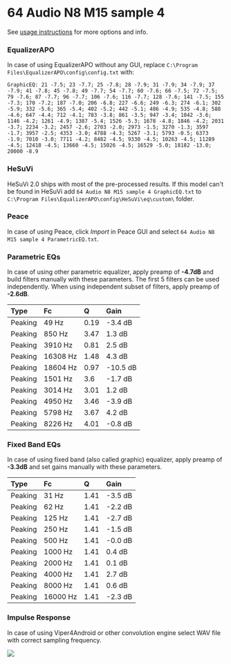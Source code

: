# 64 Audio N8 M15 sample 4
See [usage instructions](https://github.com/jaakkopasanen/AutoEq#usage) for more options and info.

### EqualizerAPO
In case of using EqualizerAPO without any GUI, replace `C:\Program Files\EqualizerAPO\config\config.txt`
with:
```
GraphicEQ: 21 -7.5; 23 -7.7; 25 -7.8; 28 -7.9; 31 -7.9; 34 -7.9; 37 -7.9; 41 -7.8; 45 -7.8; 49 -7.7; 54 -7.7; 60 -7.6; 66 -7.5; 72 -7.5; 79 -7.6; 87 -7.7; 96 -7.7; 106 -7.6; 116 -7.7; 128 -7.6; 141 -7.5; 155 -7.3; 170 -7.2; 187 -7.0; 206 -6.8; 227 -6.6; 249 -6.3; 274 -6.1; 302 -5.9; 332 -5.6; 365 -5.4; 402 -5.2; 442 -5.1; 486 -4.9; 535 -4.8; 588 -4.6; 647 -4.4; 712 -4.1; 783 -3.8; 861 -3.5; 947 -3.4; 1042 -3.6; 1146 -4.2; 1261 -4.9; 1387 -5.4; 1526 -5.3; 1678 -4.8; 1846 -4.2; 2031 -3.7; 2234 -3.2; 2457 -2.6; 2703 -2.0; 2973 -1.5; 3270 -1.3; 3597 -1.7; 3957 -2.5; 4353 -3.0; 4788 -4.3; 5267 -3.1; 5793 -0.5; 6373 -1.9; 7010 -3.0; 7711 -4.2; 8482 -4.5; 9330 -4.5; 10263 -4.5; 11289 -4.5; 12418 -4.5; 13660 -4.5; 15026 -4.5; 16529 -5.0; 18182 -13.0; 20000 -8.9
```

### HeSuVi
HeSuVi 2.0 ships with most of the pre-processed results. If this model can't be found in HeSuVi add
`64 Audio N8 M15 sample 4 GraphicEQ.txt` to `C:\Program Files\EqualizerAPO\config\HeSuVi\eq\custom\` folder.

### Peace
In case of using Peace, click *Import* in Peace GUI and select `64 Audio N8 M15 sample 4 ParametricEQ.txt`.

### Parametric EQs
In case of using other parametric equalizer, apply preamp of **-4.7dB** and build filters manually
with these parameters. The first 5 filters can be used independently.
When using independent subset of filters, apply preamp of **-2.6dB**.

| Type    | Fc       |    Q | Gain     |
|:--------|:---------|:-----|:---------|
| Peaking | 49 Hz    | 0.19 | -3.4 dB  |
| Peaking | 850 Hz   | 3.47 | 1.3 dB   |
| Peaking | 3910 Hz  | 0.81 | 2.5 dB   |
| Peaking | 16308 Hz | 1.48 | 4.3 dB   |
| Peaking | 18604 Hz | 0.97 | -10.5 dB |
| Peaking | 1501 Hz  | 3.6  | -1.7 dB  |
| Peaking | 3014 Hz  | 3.01 | 1.2 dB   |
| Peaking | 4950 Hz  | 3.46 | -3.9 dB  |
| Peaking | 5798 Hz  | 3.67 | 4.2 dB   |
| Peaking | 8226 Hz  | 4.01 | -0.8 dB  |

### Fixed Band EQs
In case of using fixed band (also called graphic) equalizer, apply preamp of **-3.3dB** and set
gains manually with these parameters.

| Type    | Fc       |    Q | Gain    |
|:--------|:---------|:-----|:--------|
| Peaking | 31 Hz    | 1.41 | -3.5 dB |
| Peaking | 62 Hz    | 1.41 | -2.2 dB |
| Peaking | 125 Hz   | 1.41 | -2.7 dB |
| Peaking | 250 Hz   | 1.41 | -1.5 dB |
| Peaking | 500 Hz   | 1.41 | -0.0 dB |
| Peaking | 1000 Hz  | 1.41 | 0.4 dB  |
| Peaking | 2000 Hz  | 1.41 | 0.1 dB  |
| Peaking | 4000 Hz  | 1.41 | 2.7 dB  |
| Peaking | 8000 Hz  | 1.41 | 0.6 dB  |
| Peaking | 16000 Hz | 1.41 | -2.3 dB |

### Impulse Response
In case of using Viper4Android or other convolution engine select WAV file with correct sampling frequency.

![](https://raw.githubusercontent.com/jaakkopasanen/AutoEq/master/results/crinacle/usound/64%20Audio%20N8%20M15%20sample%204/64%20Audio%20N8%20M15%20sample%204.png)